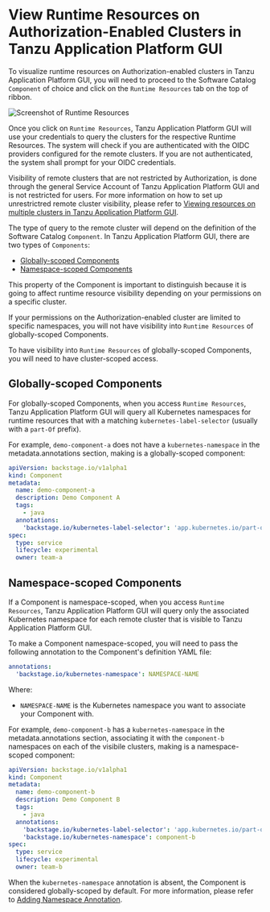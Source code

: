 # View Runtime Resources on Authorization-Enabled Clusters in Tanzu Application Platform GUI

To visualize runtime resources on Authorization-enabled clusters in Tanzu Application Platform GUI, you will need to proceed to the Software Catalog `Component` of choice and click on the `Runtime Resources` tab on the top of ribbon.

![Screenshot of Runtime Resources](./../images/tap-gui-multiple-clusters.png)

Once you click on `Runtime Resources`, Tanzu Application Platform GUI will use your credentials to query the clusters for the respective Runtime Resources. The system will check if you are authenticated with the OIDC providers configured for the remote clusters. If you are not authenticated, the system shall prompt for your OIDC credentials.

Visibility of remote clusters that are not restricted by Authorization, is done through the general Service Account of Tanzu Application Platform GUI and is not restricted for users. For more information on how to set up unrestrictred remote cluster visibility, please refer to [Viewing resources on multiple clusters in Tanzu Application Platform GUI](./../cluster-view-setup.md).

The type of query to the remote cluster will depend on the definition of the Software Catalog `Component`. In Tanzu Application Platform GUI, there are two types of `Components`:
  
  - [Globally-scoped Components](#-globally-scoped-components)
  - [ Namespace-scoped Components](#-namespace-scoped-components)

This property of the Component is important to distinguish because it is going to affect runtime resource visibility depending on your permissions on a specific cluster.

If your permissions on the Authorization-enabled cluster are limited to specific namespaces, you will not have visibility into `Runtime Resources` of globally-scoped Components.

To have visibility into `Runtime Resources` of globally-scoped Components, you will need to have cluster-scoped access.

## <a id="globally-scoped-components"></a> Globally-scoped Components

For globally-scoped Components, when you access `Runtime Resources`, Tanzu Application Platform GUI will query all Kubernetes namespaces for runtime resources that with a matching `kubernetes-label-selector` (usually with a `part-Of` prefix).

For example, `demo-component-a` does not have a `kubernetes-namespace` in the metadata.annotations section, making is a globally-scoped component:

```yaml
apiVersion: backstage.io/v1alpha1
kind: Component
metadata:
  name: demo-component-a
  description: Demo Component A
  tags:
    - java
  annotations:
    'backstage.io/kubernetes-label-selector': 'app.kubernetes.io/part-of=component-a'
spec:
  type: service
  lifecycle: experimental
  owner: team-a
```

## <a id="namespace-scoped-components"></a> Namespace-scoped Components

If a Component is namespace-scoped, when you access `Runtime Resources`, Tanzu Application Platform GUI will query only the associated Kubernetes namespace for each remote cluster that is visible to Tanzu Application Platform GUI.  

To make a Component namespace-scoped, you will need to pass the following annotation to the Component's definition YAML file:

```yaml
annotations:
  'backstage.io/kubernetes-namespace': NAMESPACE-NAME
```
Where:
   - `NAMESPACE-NAME` is the Kubernetes namespace you want to associate your Component with.


For example, `demo-component-b` has a `kubernetes-namespace` in the metadata.annotations section, associating it with the `component-b` namespaces on each of the visibile clusters, making is a namespace-scoped component:

```yaml
apiVersion: backstage.io/v1alpha1
kind: Component
metadata:
  name: demo-component-b
  description: Demo Component B
  tags:
    - java
  annotations:
    'backstage.io/kubernetes-label-selector': 'app.kubernetes.io/part-of=component-b'
    'backstage.io/kubernetes-namespace': component-b
spec:
  type: service
  lifecycle: experimental
  owner: team-b
```

When the `kubernetes-namespace` annotation is absent, the Component is considered globally-scoped by default. For more information, please refer to [Adding Namespace Annotation](https://backstage.io/docs/features/kubernetes/configuration#adding-the-namespace-annotation).
